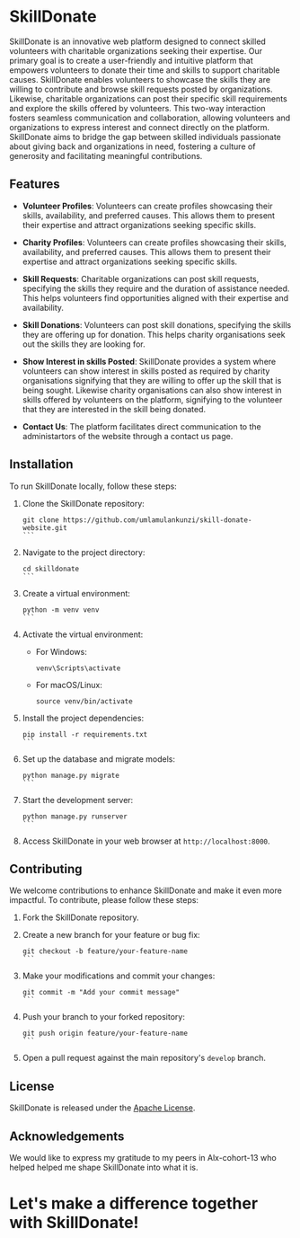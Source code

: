 # SkillDonate

SkillDonate is an innovative web platform designed to connect skilled volunteers with charitable organizations seeking their expertise. Our primary goal is to create a user-friendly and intuitive platform that empowers volunteers to donate their time and skills to support charitable causes. SkillDonate enables volunteers to showcase the skills they are willing to contribute and browse skill requests posted by organizations. Likewise, charitable organizations can post their specific skill requirements and explore the skills offered by volunteers. This two-way interaction fosters seamless communication and collaboration, allowing volunteers and organizations to express interest and connect directly on the platform. SkillDonate aims to bridge the gap between skilled individuals passionate about giving back and organizations in need, fostering a culture of generosity and facilitating meaningful contributions.

## Features

- **Volunteer Profiles**: Volunteers can create profiles showcasing their skills, availability, and preferred causes. This allows them to present their expertise and attract organizations seeking specific skills.

- **Charity Profiles**: Volunteers can create profiles showcasing their skills, availability, and preferred causes. This allows them to present their expertise and attract organizations seeking specific skills.

- **Skill Requests**: Charitable organizations can post skill requests, specifying the skills they require and the duration of assistance needed. This helps volunteers find opportunities aligned with their expertise and availability.

- **Skill Donations**: Volunteers can post skill donations, specifying the skills they are offering up for donation. This helps charity organisations seek out the skills they are looking for.

- **Show Interest in skills Posted**: SkillDonate provides a system where volunteers can show interest in skills posted as required by charity organisations signifying that they are willing to offer up the skill that is being sought. Likewise charity organisations can also show interest in skills offered by volunteers on the platform, signifying to the volunteer that they are interested in the skill being donated.

- **Contact Us**: The platform facilitates direct communication to the administartors of the website through a contact us page.


## Installation

To run SkillDonate locally, follow these steps:

1. Clone the SkillDonate repository:
   ````
   git clone https://github.com/umlamulankunzi/skill-donate-website.git
   ```

2. Navigate to the project directory:
   ````
   cd skilldonate
   ```

3. Create a virtual environment:
   ````
   python -m venv venv
   ```

4. Activate the virtual environment:
   - For Windows:
     ```
     venv\Scripts\activate
     ```
   - For macOS/Linux:
     ```
     source venv/bin/activate
     ```

5. Install the project dependencies:
   ````
   pip install -r requirements.txt
   ```

6. Set up the database and migrate models:
   ````
   python manage.py migrate
   ```

7. Start the development server:
   ````
   python manage.py runserver
   ```

8. Access SkillDonate in your web browser at `http://localhost:8000`.

## Contributing

We welcome contributions to enhance SkillDonate and make it even more impactful. To contribute, please follow these steps:

1. Fork the SkillDonate repository.

2. Create a new branch for your feature or bug fix:
   ````
   git checkout -b feature/your-feature-name
   ```

3. Make your modifications and commit your changes:
   ````
   git commit -m "Add your commit message"
   ```

4. Push your branch to your forked repository:
   ````
   git push origin feature/your-feature-name
   ```

5. Open a pull request against the main repository's `develop` branch.

## License

SkillDonate is released under the [Apache License](LICENSE).

## Acknowledgements

We would like to express my gratitude to my peers in Alx-cohort-13 who helped helped me shape SkillDonate into what it is.


# Let's make a difference together with SkillDonate!
